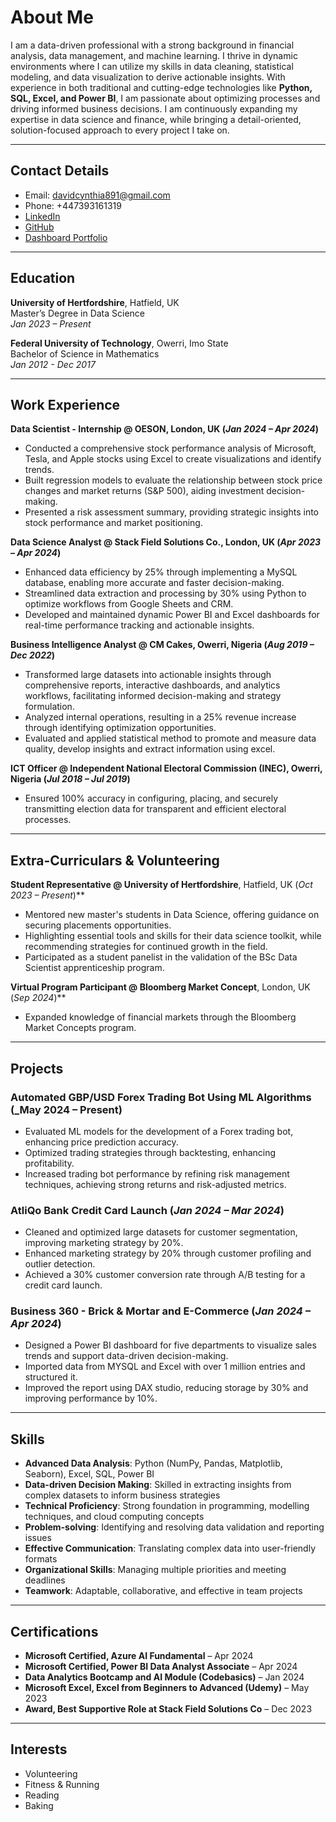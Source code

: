 # About Me

I am a data-driven professional with a strong background in financial analysis, data management, and machine learning. I thrive in dynamic environments where I can utilize my skills in data cleaning, statistical modeling, and data visualization to derive actionable insights. With experience in both traditional and cutting-edge technologies like **Python, SQL, Excel, and Power BI**, I am passionate about optimizing processes and driving informed business decisions. I am continuously expanding my expertise in data science and finance, while bringing a detail-oriented, solution-focused approach to every project I take on.

---

## Contact Details
- Email: davidcynthia891@gmail.com  
- Phone: +447393161319  
- [LinkedIn](https://www.linkedin.com/in/chinenye-cynthia-udoye-data-scientist/)  
- [GitHub](https://github.com/Cynthiaudoye)
- [Dashboard Portfolio](https://codebasics.io/portfolio/Cynthia-Chinenye-Udoye)

---

## Education

**University of Hertfordshire**, Hatfield, UK  
Master’s Degree in Data Science  
*Jan 2023 – Present*

**Federal University of Technology**, Owerri, Imo State  
Bachelor of Science in Mathematics  
*Jan 2012 - Dec 2017*

---

## Work Experience

**Data Scientist - Internship @ OESON, London, UK (_Jan 2024 – Apr 2024_)**  
- Conducted a comprehensive stock performance analysis of Microsoft, Tesla, and Apple stocks using Excel to create visualizations and identify trends.
- Built regression models to evaluate the relationship between stock price changes and market returns (S&P 500), aiding investment decision-making.
- Presented a risk assessment summary, providing strategic insights into stock performance and market positioning.

**Data Science Analyst @ Stack Field Solutions Co., London, UK (_Apr 2023 – Apr 2024_)**  
- Enhanced data efficiency by 25% through implementing a MySQL database, enabling more accurate and faster decision-making.
- Streamlined data extraction and processing by 30% using Python to optimize workflows from Google Sheets and CRM.
- Developed and maintained dynamic Power BI and Excel dashboards for real-time performance tracking and actionable insights.

**Business Intelligence Analyst @ CM Cakes, Owerri, Nigeria (_Aug 2019 – Dec 2022_)**  
- Transformed large datasets into actionable insights through comprehensive reports, interactive dashboards, and analytics workflows, facilitating informed decision-making and strategy formulation.
- Analyzed internal operations, resulting in a 25% revenue increase through identifying optimization opportunities.
- Evaluated and applied statistical method to promote and measure data quality, develop insights and extract information using excel.

**ICT Officer @ Independent National Electoral Commission (INEC), Owerri, Nigeria (_Jul 2018 – Jul 2019_)**  

- Ensured 100% accuracy in configuring, placing, and securely transmitting election data for transparent and efficient electoral processes.

---

## Extra-Curriculars & Volunteering
 
**Student Representative @ University of Hertfordshire**, Hatfield, UK (_Oct 2023 – Present_)**   
- Mentored new master's students in Data Science, offering guidance on securing placements opportunities.
- Highlighting essential tools and skills for their data science toolkit, while recommending strategies for continued growth in the field.
- Participated as a student panelist in the validation of the BSc Data Scientist apprenticeship program.
   
**Virtual Program Participant @ Bloomberg Market Concept**, London, UK (_Sep 2024_)**  

- Expanded knowledge of financial markets through the Bloomberg Market Concepts program.

---

## Projects

### Automated GBP/USD Forex Trading Bot Using ML Algorithms (_May 2024 – Present)    
- Evaluated ML models for the development of a Forex trading bot, enhancing price prediction accuracy.
- Optimized trading strategies through backtesting, enhancing profitability.
- Increased trading bot performance by refining risk management techniques, achieving strong returns and risk-adjusted metrics.

### AtliQo Bank Credit Card Launch (_Jan 2024 – Mar 2024_)   
- Cleaned and optimized large datasets for customer segmentation, improving marketing strategy by 20%.
- Enhanced marketing strategy by 20% through customer profiling and outlier detection.
- Achieved a 30% customer conversion rate through A/B testing for a credit card launch.

### Business 360 - Brick & Mortar and E-Commerce (_Jan 2024 – Apr 2024_)   
- Designed a Power BI dashboard for five departments to visualize sales trends and support data-driven decision-making.
- Imported data from MYSQL and Excel with over 1 million entries and structured it.
- Improved the report using DAX studio, reducing storage by 30% and improving performance by 10%.

---

## Skills

- **Advanced Data Analysis**: Python (NumPy, Pandas, Matplotlib, Seaborn), Excel, SQL, Power BI  
- **Data-driven Decision Making**: Skilled in extracting insights from complex datasets to inform business strategies  
- **Technical Proficiency**: Strong foundation in programming, modelling techniques, and cloud computing concepts  
- **Problem-solving**: Identifying and resolving data validation and reporting issues  
- **Effective Communication**: Translating complex data into user-friendly formats  
- **Organizational Skills**: Managing multiple priorities and meeting deadlines  
- **Teamwork**: Adaptable, collaborative, and effective in team projects  

---

## Certifications

- **Microsoft Certified, Azure AI Fundamental** – Apr 2024  
- **Microsoft Certified, Power BI Data Analyst Associate** – Apr 2024  
- **Data Analytics Bootcamp and AI Module (Codebasics)** – Jan 2024  
- **Microsoft Excel, Excel from Beginners to Advanced (Udemy)** – May 2023
- **Award, Best Supportive Role at Stack Field Solutions Co** – Dec 2023

---

## Interests

- Volunteering  
- Fitness & Running  
- Reading  
- Baking  
